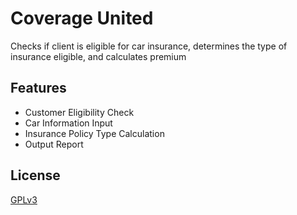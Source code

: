 # Coverage United

Checks if client is eligible for car insurance, determines the type of insurance  eligible, and calculates premium


## Features

- Customer Eligibility Check
- Car Information Input
- Insurance Policy Type Calculation
- Output Report




## License

[GPLv3](https://choosealicense.com/licenses/gpl-3.0/)


